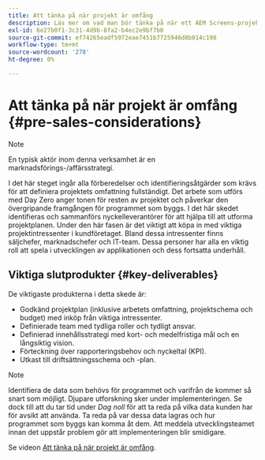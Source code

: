 ```yaml
---
title: Att tänka på när projekt är omfång
description: Läs mer om vad man bör tänka på när ett AEM Screens-projekt omfattar flera projekt.
exl-id: 6e27b0f1-3c31-4d9b-8fa2-b4ec2e9bf7b0
source-git-commit: ef74265eadf5972eae7451b7725946d8b014c198
workflow-type: tm+mt
source-wordcount: '278'
ht-degree: 0%

---
```


# Att tänka på när projekt är omfång {#pre-sales-considerations}

>[!NOTE]
>En typisk aktör inom denna verksamhet är en marknadsförings-/affärsstrategi.

I det här steget ingår alla förberedelser och identifieringsåtgärder som krävs för att definiera projektets omfattning fullständigt. Det arbete som utförs med Day Zero anger tonen för resten av projektet och påverkar den övergripande framgången för programmet som byggs.
I det här skedet identifieras och sammanförs nyckelleverantörer för att hjälpa till att utforma projektplanen. Under den här fasen är det viktigt att köpa in med viktiga projektintressenter i kundföretaget. Bland dessa intressenter finns säljchefer, marknadschefer och IT-team. Dessa personer har alla en viktig roll att spela i utvecklingen av applikationen och dess fortsatta underhåll.

## Viktiga slutprodukter {#key-deliverables}

De viktigaste produkterna i detta skede är:

* Godkänd projektplan (inklusive arbetets omfattning, projektschema och budget) med inköp från viktiga intressenter.
* Definierade team med tydliga roller och tydligt ansvar.
* Definierad innehållsstrategi med kort- och medelfristiga mål och en långsiktig vision.
* Förteckning över rapporteringsbehov och nyckeltal (KPI).
* Utkast till driftsättningsschema och -plan.

>[!NOTE]
>
>Identifiera de data som behövs för programmet och varifrån de kommer så snart som möjligt. Djupare utforskning sker under implementeringen. Se dock till att du tar tid under *Dag noll* för att ta reda på vilka data kunden har för avsikt att använda. Ta reda på var dessa data lagras och hur programmet som byggs kan komma åt dem. Att meddela utvecklingsteamet innan det uppstår problem gör att implementeringen blir smidigare.

Se videon [Att tänka på när projekt är omfång](https://experienceleague.adobe.com/en/docs/experience-manager-screens/user-guide/digital-signage-network/project-considerations).
